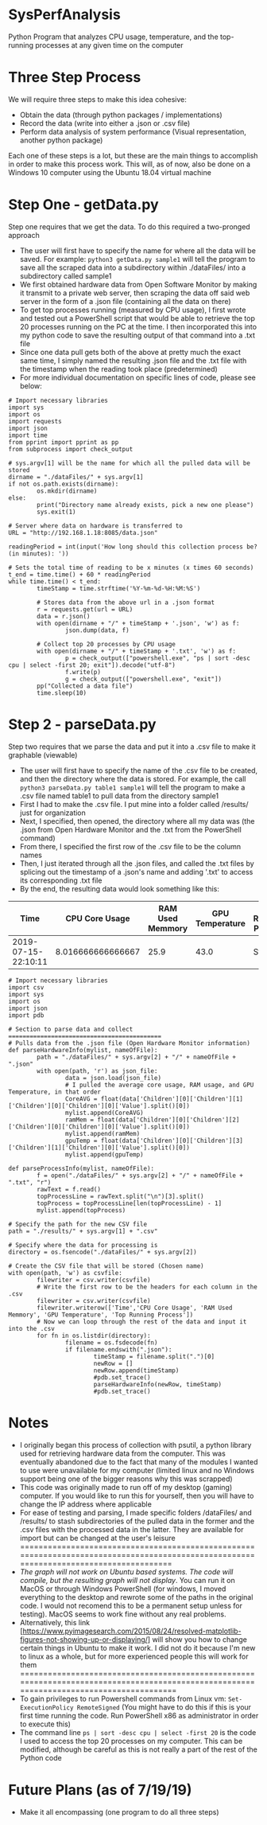 # SysPerfAnalysis
Python Program that analyzes CPU usage, temperature, and the top-running processes at any given time on the computer

# Three Step Process
We will require three steps to make this idea cohesive:
* Obtain the data (through python packages / implementations)
* Record the data (write into either a .json or .csv file)
* Perform data analysis of system performance (Visual representation, another python package)

Each one of these steps is a lot, but these are the main things to accomplish in order to make this process work. This will, as of now, also be done on a Windows 10 computer using the Ubuntu 18.04 virtual machine 

# Step One - getData.py 
Step one requires that we get the data. To do this required a two-pronged approach
* The user will first have to specify the name for where all the data will be saved. For example: `python3 getData.py sample1` will tell the program to save all the scraped data into a subdirectory within ./dataFiles/ into a subdirectory called sample1
* We first obtained hardware data from Open Software Monitor by making it transmit to a private web server, then scraping the data off said web server in the form of a .json file (containing all the data on there)
* To get top processes running (measured by CPU usage), I first wrote and tested out a PowerShell script that would be able to retrieve the top 20 processes running on the PC at the time. I then incorporated this into my python code to save the resulting output of that command into a .txt file
* Since one data pull gets both of the above at pretty much the exact same time, I simply named the resulting .json file and the .txt file with the timestamp when the reading took place (predetermined)
* For more individual documentation on specific lines of code, please see below:

```
# Import necessary libraries
import sys
import os
import requests
import json
import time
from pprint import pprint as pp
from subprocess import check_output

# sys.argv[1] will be the name for which all the pulled data will be stored
dirname = "./dataFiles/" + sys.argv[1]
if not os.path.exists(dirname):
        os.mkdir(dirname)
else:
        print("Directory name already exists, pick a new one please")
        sys.exit(1)

# Server where data on hardware is transferred to
URL = "http://192.168.1.18:8085/data.json"

readingPeriod = int(input('How long should this collection process be? (in minutes): '))

# Sets the total time of reading to be x minutes (x times 60 seconds)
t_end = time.time() + 60 * readingPeriod
while time.time() < t_end:
        timeStamp = time.strftime('%Y-%m-%d-%H:%M:%S')

        # Stores data from the above url in a .json format
        r = requests.get(url = URL)
        data = r.json()
        with open(dirname + "/" + timeStamp + '.json', 'w') as f:
                json.dump(data, f)

        # Collect top 20 processes by CPU usage
        with open(dirname + "/" + timeStamp + '.txt', 'w') as f:
                p = check_output(["powershell.exe", "ps | sort -desc cpu | select -first 20; exit"]).decode("utf-8")
                f.write(p)
                g = check_output(["powershell.exe", "exit"])
        pp("Collected a data file")
        time.sleep(10)
```
# Step 2 - parseData.py
Step two requires that we parse the data and put it into a .csv file to make it graphable (viewable)
* The user will first have to specify the name of the .csv file to be created, and then the directory where the data is stored. For example, the call `python3 parseData.py table1 sample1` will tell the program to make a .csv file named table1 to pull data from the directory sample1
* First I had to make the .csv file. I put mine into a folder called /results/ just for organization
* Next, I specified, then opened, the directory where all my data was (the .json from Open Hardware Monitor and the .txt from the PowerShell command)
* From there, I specified the first row of the .csv file to be the column names 
* Then, I just iterated through all the .json files, and called the .txt files by splicing out the timestamp of a .json's name and adding '.txt' to access its corresponding .txt file
* By the end, the resulting data would look something like this:

Time|CPU Core Usage|RAM Used Memmory|GPU Temperature|Top Running Process
|---|---|---|---|---|
2019-07-15-22:10:11|8.016666666666667|25.9|43.0|Steam

```
# Import necessary libraries
import csv
import sys
import os
import json
import pdb

# Section to parse data and collect ===========================================
# Pulls data from the .json file (Open Hardware Monitor information)
def parseHardwareInfo(mylist, nameOfFile):
        path = "./dataFiles/" + sys.argv[2] + "/" + nameOfFile + ".json"
        with open(path, 'r') as json_file:
                data = json.load(json_file)
                # I pulled the average core usage, RAM usage, and GPU Temperature, in that order
                CoreAVG = float(data['Children'][0]['Children'][1]['Children'][0]['Children'][0]['Value'].split()[0])
                mylist.append(CoreAVG)
                ramMem = float(data['Children'][0]['Children'][2]['Children'][0]['Children'][0]['Value'].split()[0])
                mylist.append(ramMem)
                gpuTemp = float(data['Children'][0]['Children'][3]['Children'][1]['Children'][0]['Value'].split()[0])
                mylist.append(gpuTemp)

def parseProcessInfo(mylist, nameOfFile):
        f = open("./dataFiles/" + sys.argv[2] + "/" + nameOfFile + ".txt", "r")
        rawText = f.read()
        topProcessLine = rawText.split("\n")[3].split()
        topProcess = topProcessLine[len(topProcessLine) - 1]
        mylist.append(topProcess)

# Specify the path for the new CSV file
path = "./results/" + sys.argv[1] + ".csv"

# Specify where the data for processing is
directory = os.fsencode("./dataFiles/" + sys.argv[2])

# Create the CSV file that will be stored (Chosen name)
with open(path, 'w') as csvfile:
        filewriter = csv.writer(csvfile)
        # Write the first row to be the headers for each column in the .csv
        filewriter = csv.writer(csvfile)
        filewriter.writerow(['Time','CPU Core Usage', 'RAM Used Memmory', 'GPU Temperature', 'Top Running Process'])
        # Now we can loop through the rest of the data and input it into the .csv
        for fn in os.listdir(directory):
                filename = os.fsdecode(fn)
                if filename.endswith(".json"):
                        timeStamp = filename.split(".")[0]
                        newRow = []
                        newRow.append(timeStamp)
                        #pdb.set_trace()
                        parseHardwareInfo(newRow, timeStamp)
                        #pdb.set_trace()
```

# Notes
* I originally began this process of collection with psutil, a python library used for retrieving hardware data from the computer. This was eventually abandoned due to the fact that many of the modules I wanted to use were unavailable for my computer (limited linux and no Windows support being one of the bigger reasons why this was scrapped)
* This code was originally made to run off of my desktop (gaming) computer. If you would like to run this for yourself, then you will have to change the IP address where applicable
* For ease of testing and parsing, I made specific folders /dataFiles/ and /results/ to stash subdirectories of the pulled data in the former and the .csv files with the processed data in the latter. They are available for import but can be changed at the user's leisure
=======================================================================================================================================
* _The graph will not work on Ubuntu based systems. The code will compile, but the resulting graph will not display_. You can run it on MacOS or through Windows PowerShell (for windows, I moved everything to the desktop and rewrote some of the paths in the original code. I would not recomend this to be a permanent setup unless for testing). MacOS seems to work fine without any real problems.
* Alternatively, this link [https://www.pyimagesearch.com/2015/08/24/resolved-matplotlib-figures-not-showing-up-or-displaying/] will show you how to change certain things in Ubuntu to make it work. I did not do it because I'm new to linux as a whole, but for more experienced people this will work for them
========================================================================================================================================
* To gain privileges to run Powershell commands from Linux vm: `Set-ExecutionPolicy RemoteSigned` (You might have to do this if this is your first time running the code. Run PowerShell x86 as administrator in order to execute this)
* The command line `ps | sort -desc cpu | select -first 20` is the code I used to access the top 20 processes on my computer. This can be modified, although be careful as this is not really a part of the rest of the Python code

# Future Plans (as of 7/19/19)
* Make it all encompassing (one program to do all three steps)




